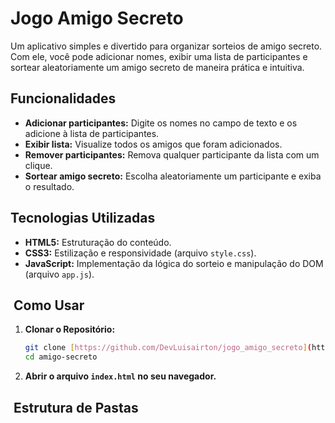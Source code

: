# Jogo Amigo Secreto

Um aplicativo simples e divertido para organizar sorteios de amigo secreto. Com ele, você pode adicionar nomes, exibir uma lista de participantes e sortear aleatoriamente um amigo secreto de maneira prática e intuitiva.

##  Funcionalidades

-   **Adicionar participantes:** Digite os nomes no campo de texto e os adicione à lista de participantes.
-   **Exibir lista:** Visualize todos os amigos que foram adicionados.
-   **Remover participantes:** Remova qualquer participante da lista com um clique.
-   **Sortear amigo secreto:** Escolha aleatoriamente um participante e exiba o resultado.

##  Tecnologias Utilizadas

-   **HTML5:** Estruturação do conteúdo.
-   **CSS3:** Estilização e responsividade (arquivo `style.css`).
-   **JavaScript:** Implementação da lógica do sorteio e manipulação do DOM (arquivo `app.js`).

## ️ Como Usar

1.  **Clonar o Repositório:**

    ```bash
    git clone [https://github.com/DevLuisairton/jogo_amigo_secreto](https://github.com/DevLuisairton/jogo_amigo_secreto)
    cd amigo-secreto
    ```

2.  **Abrir o arquivo `index.html` no seu navegador.**

## ️ Estrutura de Pastas
